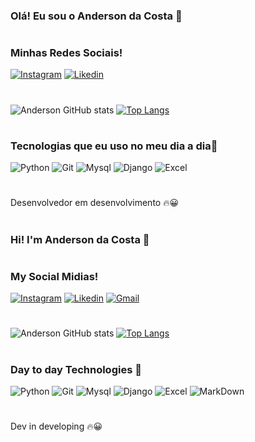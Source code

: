 ### Olá! Eu sou o Anderson da Costa 🤙

#

### Minhas Redes Sociais!


[![Instagram](https://img.shields.io/badge/Instagram-E4405F?style=for-the-badge&logo=instagram&logoColor=white)](https://instagram.com/anderxcosta?igshid=MzNlNGNkZWQ4Mg==)
[![Likedin](https://img.shields.io/badge/LinkedIn-0077B5?style=for-the-badge&logo=linkedin&logoColor=white)](https://www.linkedin.com/in/anderson-costa-b61140230?lipi=urn%3Ali%3Apage%3Ad_flagship3_profile_view_base_contact_details%3B3AkEITA9SqW3fgYLtCKBqg%3D%3D)

#
![Anderson GitHub stats](https://github-readme-stats.vercel.app/api?username=AndersxCosta&show_icons=true&theme=dracula)
[![Top Langs](https://github-readme-stats.vercel.app/api/top-langs/?username=AndersxCosta&show_icons=true&theme=dracula)](https://github.com/AndersxCosta/github-readme-stats)

#

### Tecnologias que eu uso no meu dia a dia💾

![Python](https://img.shields.io/badge/Python-3776AB?style=for-the-badge&logo=python&logoColor=white)
![Git](https://img.shields.io/badge/GIT-E44C30?style=for-the-badge&logo=git&logoColor=white)
![Mysql](https://img.shields.io/badge/MySQL-00000F?style=for-the-badge&logo=mysql&logoColor=white)
![Django](https://img.shields.io/badge/Django-092E20?style=for-the-badge&logo=django&logoColor=white)
![Excel](https://img.shields.io/badge/Microsoft_Excel-217346?style=for-the-badge&logo=microsoft-excel&logoColor=white)
#
Desenvolvedor em desenvolvimento 🔥😀
#

### Hi! I'm Anderson da Costa 🤙

#

### My Social Midias!


[![Instagram](https://img.shields.io/badge/Instagram-E4405F?style=for-the-badge&logo=instagram&logoColor=white)](https://instagram.com/anderxcosta?igshid=MzNlNGNkZWQ4Mg==)
[![Likedin](https://img.shields.io/badge/LinkedIn-0077B5?style=for-the-badge&logo=linkedin&logoColor=white)](https://www.linkedin.com/in/anderson-costa-b61140230?lipi=urn%3Ali%3Apage%3Ad_flagship3_profile_view_base_contact_details%3B3AkEITA9SqW3fgYLtCKBqg%3D%3D)
[![Gmail](https://img.shields.io/badge/Gmail-D14836?style=for-the-badge&logo=gmail&logoColor=white)](anders9ncosta@gmail.com
)
#
![Anderson GitHub stats](https://github-readme-stats.vercel.app/api?username=AndersxCosta&show_icons=true&theme=dracula)
[![Top Langs](https://github-readme-stats.vercel.app/api/top-langs/?username=AndersxCosta&show_icons=true&theme=dracula)](https://github.com/AndersxCosta/github-readme-stats)

#

### Day to day Technologies 💾

![Python](https://img.shields.io/badge/Python-3776AB?style=for-the-badge&logo=python&logoColor=white)
![Git](https://img.shields.io/badge/GIT-E44C30?style=for-the-badge&logo=git&logoColor=white)
![Mysql](https://img.shields.io/badge/MySQL-00000F?style=for-the-badge&logo=mysql&logoColor=white)
![Django](https://img.shields.io/badge/Django-092E20?style=for-the-badge&logo=django&logoColor=white)
![Excel](https://img.shields.io/badge/Microsoft_Excel-217346?style=for-the-badge&logo=microsoft-excel&logoColor=white)
![MarkDown](https://img.shields.io/badge/Markdown-000000?style=for-the-badge&logo=markdown&logoColor=white)

#

Dev in developing 🔥😀

